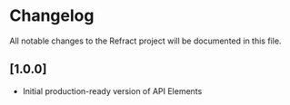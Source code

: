 # Changelog
All notable changes to the Refract project will be documented in this file.

## [1.0.0]
- Initial production-ready version of API Elements
